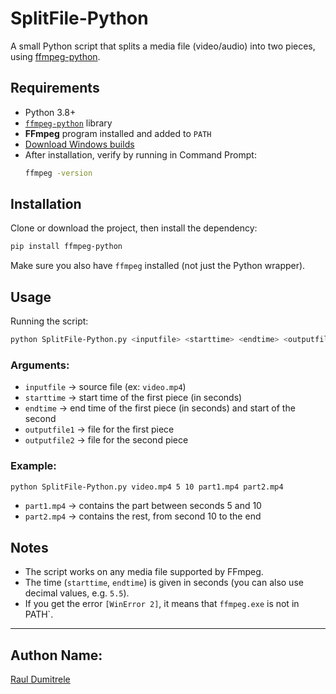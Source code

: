 # SplitFile-Python

A small Python script that splits a media file (video/audio) into two pieces, using [ffmpeg-python](https://github.com/kkroening/ffmpeg-python).

## Requirements

- Python 3.8+
- [`ffmpeg-python`](https://pypi.org/project/ffmpeg-python/) library
- **FFmpeg** program installed and added to `PATH`
- [Download Windows builds](https://www.gyan.dev/ffmpeg/builds/)
- After installation, verify by running in Command Prompt:
  ```sh
  ffmpeg -version
  ```

## Installation

Clone or download the project, then install the dependency:

```sh
pip install ffmpeg-python
```

Make sure you also have `ffmpeg` installed (not just the Python wrapper).

## Usage

Running the script:

```sh
python SplitFile-Python.py <inputfile> <starttime> <endtime> <outputfile1> <outputfile2>
```

### Arguments:

- `inputfile` → source file (ex: `video.mp4`)
- `starttime` → start time of the first piece (in seconds)
- `endtime` → end time of the first piece (in seconds) and start of the second
- `outputfile1` → file for the first piece
- `outputfile2` → file for the second piece

### Example:

```sh
python SplitFile-Python.py video.mp4 5 10 part1.mp4 part2.mp4
```

- `part1.mp4` → contains the part between seconds 5 and 10
- `part2.mp4` → contains the rest, from second 10 to the end

## Notes

- The script works on any media file supported by FFmpeg.
- The time (`starttime`, `endtime`) is given in seconds (you can also use decimal values, e.g. `5.5`).
- If you get the error `[WinError 2]`, it means that `ffmpeg.exe` is not in PATH`.

---

## Authon Name:

[Raul Dumitrele](https://github.com/Raul-Dumitrele)
